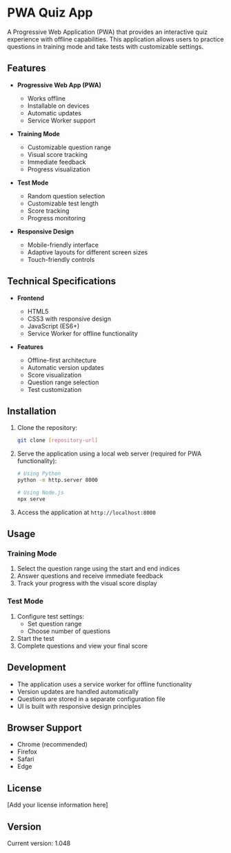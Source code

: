# PWA Quiz App

A Progressive Web Application (PWA) that provides an interactive quiz experience with offline capabilities. This application allows users to practice questions in training mode and take tests with customizable settings.

## Features

- **Progressive Web App (PWA)**
  - Works offline
  - Installable on devices
  - Automatic updates
  - Service Worker support

- **Training Mode**
  - Customizable question range
  - Visual score tracking
  - Immediate feedback
  - Progress visualization

- **Test Mode**
  - Random question selection
  - Customizable test length
  - Score tracking
  - Progress monitoring

- **Responsive Design**
  - Mobile-friendly interface
  - Adaptive layouts for different screen sizes
  - Touch-friendly controls

## Technical Specifications

- **Frontend**
  - HTML5
  - CSS3 with responsive design
  - JavaScript (ES6+)
  - Service Worker for offline functionality

- **Features**
  - Offline-first architecture
  - Automatic version updates
  - Score visualization
  - Question range selection
  - Test customization

## Installation

1. Clone the repository:
   ```bash
   git clone [repository-url]
   ```

2. Serve the application using a local web server (required for PWA functionality):
   ```bash
   # Using Python
   python -m http.server 8000

   # Using Node.js
   npx serve
   ```

3. Access the application at `http://localhost:8000`

## Usage

### Training Mode
1. Select the question range using the start and end indices
2. Answer questions and receive immediate feedback
3. Track your progress with the visual score display

### Test Mode
1. Configure test settings:
   - Set question range
   - Choose number of questions
2. Start the test
3. Complete questions and view your final score

## Development

- The application uses a service worker for offline functionality
- Version updates are handled automatically
- Questions are stored in a separate configuration file
- UI is built with responsive design principles

## Browser Support

- Chrome (recommended)
- Firefox
- Safari
- Edge

## License

[Add your license information here]

## Version

Current version: 1.048